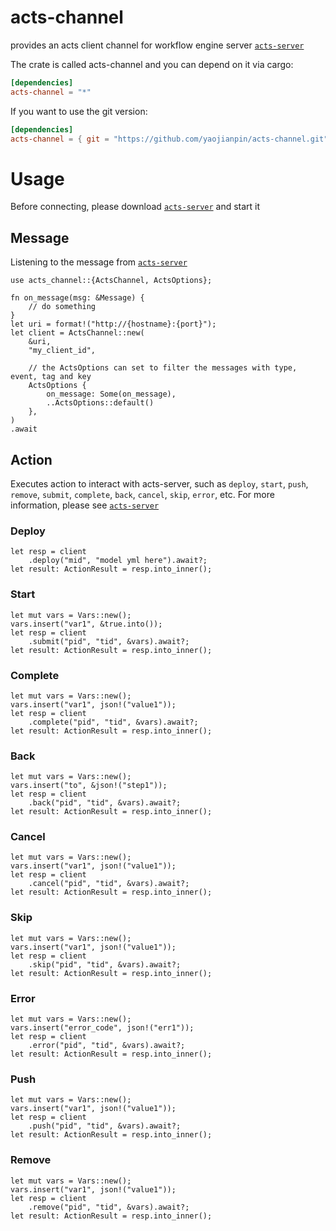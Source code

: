 # acts-channel
provides an acts client channel for workflow engine server [`acts-server`](<https://github.com/yaojianpin/acts-server>)

The crate is called acts-channel and you can depend on it via cargo:
```toml
[dependencies]
acts-channel = "*"
```
If you want to use the git version:
```toml
[dependencies]
acts-channel = { git = "https://github.com/yaojianpin/acts-channel.git" }
```

# Usage

Before connecting, please download  [`acts-server`](<https://github.com/yaojianpin/acts-server>) and start it

## Message
Listening to the message from [`acts-server`](<https://github.com/yaojianpin/acts-server>)

```rust,no_run
use acts_channel::{ActsChannel, ActsOptions};

fn on_message(msg: &Message) {
    // do something
}
let uri = format!("http://{hostname}:{port}");
let client = ActsChannel::new(
    &uri,
    "my_client_id",

    // the ActsOptions can set to filter the messages with type, event, tag and key
    ActsOptions {
        on_message: Some(on_message),
        ..ActsOptions::default()
    },
)
.await

```

## Action

Executes action to interact with acts-server, such as `deploy`, `start`, `push`, `remove`, `submit`, `complete`, `back`, `cancel`, `skip`, `error`, etc. For more information, please see [`acts-server`](<https://github.com/yaojianpin/acts-server>)

### Deploy
```rust,no_run
let resp = client
    .deploy("mid", "model yml here").await?;
let result: ActionResult = resp.into_inner();

```

### Start
```rust,no_run
let mut vars = Vars::new();
vars.insert("var1", &true.into());
let resp = client
    .submit("pid", "tid", &vars).await?;
let result: ActionResult = resp.into_inner();

```

### Complete
```rust,no_run
let mut vars = Vars::new();
vars.insert("var1", json!("value1"));
let resp = client
    .complete("pid", "tid", &vars).await?;
let result: ActionResult = resp.into_inner();

```

### Back
```rust,no_run
let mut vars = Vars::new();
vars.insert("to", &json!("step1"));
let resp = client
    .back("pid", "tid", &vars).await?;
let result: ActionResult = resp.into_inner();

```

### Cancel
```rust,no_run
let mut vars = Vars::new();
vars.insert("var1", json!("value1"));
let resp = client
    .cancel("pid", "tid", &vars).await?;
let result: ActionResult = resp.into_inner();

```

### Skip
```rust,no_run
let mut vars = Vars::new();
vars.insert("var1", json!("value1"));
let resp = client
    .skip("pid", "tid", &vars).await?;
let result: ActionResult = resp.into_inner();

```

### Error
```rust,no_run
let mut vars = Vars::new();
vars.insert("error_code", json!("err1"));
let resp = client
    .error("pid", "tid", &vars).await?;
let result: ActionResult = resp.into_inner();

```

### Push
```rust,no_run
let mut vars = Vars::new();
vars.insert("var1", json!("value1"));
let resp = client
    .push("pid", "tid", &vars).await?;
let result: ActionResult = resp.into_inner();

```

### Remove
```rust,no_run
let mut vars = Vars::new();
vars.insert("var1", json!("value1"));
let resp = client
    .remove("pid", "tid", &vars).await?;
let result: ActionResult = resp.into_inner();

```

